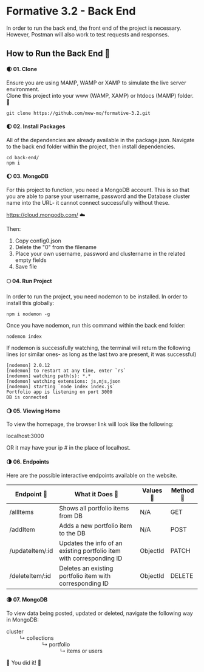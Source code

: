 # Formative 3.2 - Back End

In order to run the back end, the front end of the project is necessary. However, Postman will also work to test requests and responses.

## How to Run the Back End :dart:

#### :waxing_crescent_moon: 01. Clone

Ensure you are using MAMP, WAMP or XAMP to simulate the live server environment.<br> 
Clone this project into your www (WAMP, XAMP) or htdocs (MAMP) folder. :open_file_folder:

``` console
git clone https://github.com/mew-mo/formative-3.2.git
```

#### :first_quarter_moon:	02. Install Packages
All of the dependencies are already available in the package.json. Navigate to the back end folder within the project, then install dependencies.
``` console
cd back-end/
npm i
```

#### :waxing_gibbous_moon: 03. MongoDB
For this project to function, you need a MongoDB account. This is so that you are able to parse your username, password and the Database cluster name into the URL- it cannot connect successfully without these.

https://cloud.mongodb.com/ :cloud:

Then:
1. Copy config0.json
2. Delete the "0" from the filename
3. Place your own username, password and clustername in the related empty fields
4. Save file

#### :full_moon: 04. Run Project
In order to run the project, you need nodemon to be installed. In order to install this globally:
``` console
npm i nodemon -g
```
Once you have nodemon, run this command within the back end folder:
``` console
nodemon index
```

If nodemon is successfully watching, the terminal will return the following lines (or similar ones- as long as the last two are present, it was successful)
``` console
[nodemon] 2.0.12
[nodemon] to restart at any time, enter `rs`
[nodemon] watching path(s): *.*
[nodemon] watching extensions: js,mjs,json
[nodemon] starting `node index index.js`
Portfolio app is listening on port 3000
DB is connected
```

#### :waning_gibbous_moon:		 05. Viewing Home
To view the homepage, the browser link will look like the following:

localhost:3000

OR it may have your ip # in the place of localhost.

#### :last_quarter_moon:		 06. Endpoints
Here are the possible interactive endpoints available on the website.

Endpoint :seedling: | What it Does :herb: | Values :deciduous_tree: | Method :leaves: |
--- | --- | --- | --- |
/allItems | Shows all portfolio items from DB | N/A | GET |
/addItem | Adds a new portfolio item to the DB | N/A | POST |
/updateItem/:id | Updates the info of an existing portfolio item with corresponding ID | ObjectId | PATCH |
/deleteItem/:id | Deletes an existing portfolio item with corresponding ID | ObjectId | DELETE |

#### :waning_crescent_moon:		 07. MongoDB
To view data being posted, updated or deleted, navigate the following way in MongoDB:

cluster\
&nbsp;&nbsp;&nbsp;&nbsp;&nbsp;&nbsp;&nbsp;&nbsp;&nbsp;↳ collections\
&nbsp;&nbsp;&nbsp;&nbsp;&nbsp;&nbsp;&nbsp;&nbsp;&nbsp;&nbsp;&nbsp;&nbsp;&nbsp;&nbsp;&nbsp;&nbsp;&nbsp;&nbsp;&nbsp;&nbsp;&nbsp;&nbsp;&nbsp;&nbsp;↳ portfolio\
&nbsp;&nbsp;&nbsp;&nbsp;&nbsp;&nbsp;&nbsp;&nbsp;&nbsp;&nbsp;&nbsp;&nbsp;&nbsp;&nbsp;&nbsp;&nbsp;&nbsp;&nbsp;&nbsp;&nbsp;&nbsp;&nbsp;&nbsp;&nbsp;&nbsp;&nbsp;&nbsp;&nbsp;&nbsp;&nbsp;&nbsp;&nbsp;&nbsp;&nbsp;&nbsp;&nbsp;↳ items or users

:tada: You did it! :tada:

